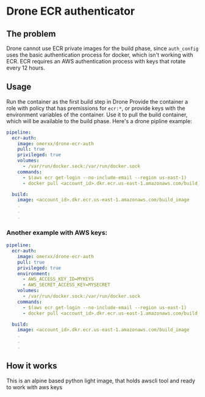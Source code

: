# Drone ECR authenticator

## The problem
Drone cannot use ECR private images for the build phase, since `auth_config` uses the basic authentication process for docker, which isn't working with ECR.
ECR requires an AWS authentication process with keys that rotate every 12 hours.

## Usage
Run the container as the first build step in Drone 
Provide the container a role with policy that has premissions for `ecr:*`, or provide keys with the environment variables of the container.
Use it to pull the build container, which will be available to the build phase.
Here's a drone pipline example:

```yaml
pipeline:
  ecr-auth:
    image: omerxx/drone-ecr-auth
    pull: true
    privileged: true
    volumes:
      - /var/run/docker.sock:/var/run/docker.sock
    commands:
      - $(aws ecr get-login --no-include-email --region us-east-1)
      - docker pull <account_id>.dkr.ecr.us-east-1.amazonaws.com/build_image

  build:
    image: <account_id>.dkr.ecr.us-east-1.amazonaws.com/build_image
    .
    .
    .
```

### Another example with AWS keys:
```yaml
pipeline:
  ecr-auth:
    image: omerxx/drone-ecr-auth
    pull: true
    privileged: true
    environment:
      - AWS_ACCESS_KEY_ID=MYKEYS
      - AWS_SECRET_ACCESS_KEY=MYSECRET
    volumes:
      - /var/run/docker.sock:/var/run/docker.sock
    commands:
      - $(aws ecr get-login --no-include-email --region us-east-1)
      - docker pull <account_id>.dkr.ecr.us-east-1.amazonaws.com/build_image

  build:
    image: <account_id>.dkr.ecr.us-east-1.amazonaws.com/build_image
    .
    .
    .
```
## How it works
This is an alpine based python light image, that holds awscli tool and ready to work with aws keys
